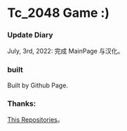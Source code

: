 # Tc_2048 Game :)

### Update Diary

July, 3rd, 2022: 完成 MainPage 与汉化。

### built 

Built by Github Page.

### Thanks:

[This Repositories](https://github.com/DaoCloud/dao-2048)。
